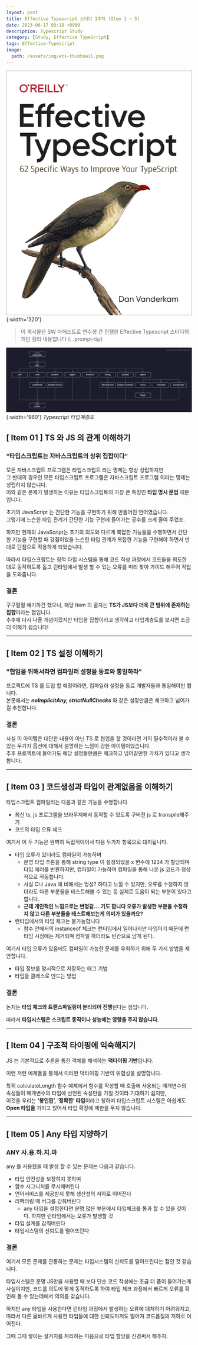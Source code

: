 ```yaml
---
layout: post
title: Effective Typescript 스터디 1주차 (Item 1 ~ 5)
date: 2023-06-17 03:18 +0900
description: Typescript Study
category: [Study, Effective TypeScript]
tags: Effective-Typescript
image:
  path: /assets/img/ets-thumbnail.png
---
```


![DesktopView](/assets/img/ets.png){:width='320'}

> 이 게시물은 SW 마에스트로 연수생 간 진행한 Effective Typescript 스터디의 개인 정리 내용입니다
{: .prompt-tip}

![DesktopView](/assets/img/타입계층도.png){:width='960'}
_Typescript 타입계층도_
## [ Item 01 ] TS 와 JS 의 관계 이해하기


### “타입스크립트는 자바스크립트의 상위 집합이다”

모든 자바스크립트 프로그램은 타입스크립트 라는 명제는 항상 성립하지만   
그 반대의 경우인 모든 타입스크립트 프로그램은 자바스크립트 프로그램 이라는 명제는 성립하지 않습니다.    
이와 같은 문제가 발생하는 이유는 타입스크립트의 가장 큰 특징인 **타입 명시 문법** 때문입니다.

초기의 JavaScript 는 간단한 기능을 구현하기 위해 만들어진 언어였습니다.   
그렇기에 느슨한 타입 관계가 간단한 기능 구현에 들어가는 공수를 크게 줄여 주었죠.

하지만 현재의 JavaScript는 초기의 의도와 다르게 복잡한 기능들을 수행하면서 
간단한 기능을 구현할 때 강점이었을 느슨한 타입 관계가 복잡한 기능을 구현해야 하면서 반대로 단점으로 작용하게 되었습니다.

따라서 타입스크립트는 정적 타입 시스템을 통해 코드 작성 과정에서 코드들을 의도한 대로 동작하도록 돕고 런타임에서 발생 할 수 있는 오류를 미리 찾아 가이드 해주어 작업을 도와줍니다.

### 결론
구구절절 얘기하긴 했으나, 해당 Item 의 골자는 **TS가 JS보다 더욱 큰 범위에 존재하는 집합**이라는 점입니다.    
추후에 다시 나올 개념이겠지만 타입을 집합이라고 생각하고 타입계층도를 보시면 조금 더 이해가 쉽습니다!

---
## [ Item 02 ] TS 설정 이해하기
### "협업을 위해서라면 컴파일러 설정을 동료와 통일하라"
프로젝트에 TS 를 도입 할 예정이라면, 컴파일러 설정을 동료 개발자들과 통일해야만 합니다.   
본문에서는 _**noImplicitAny, strictNullChecks**_ 와 같은 설정만큼은 체크하고 넘어가길 추천합니다.

### 결론
사실 이 아이템은 대단한 내용이 아닌 TS 로 협업을 할 것이라면 거의 필수적이라 볼 수 있는 두가지 옵션에 대해서 설명하는 느낌이 강한 아이템이었습니다.   
추후 프로젝트에 들어가도 해당 설정들만큼은 체크하고 넘어갈만한 가치가 있다고 생각합니다.

---
## [ Item 03 ] 코드생성과 타입이 관계없음을 이해하기

타입스크립트 컴파일러는 다음과 같은 기능을 수행합니다

- 최신 ts, js 프로그램을 브라우저에서 동작할 수 있도록 구버전 js 로 transpile해주기
- 코드의 타입 오류 체크

여기서 이 두 기능은 완벽히 독립적이어서 다음 두가지 항목으로 대치됩니다.

- 타입 오류가 있더라도 컴파일이 가능하며
    - 분명 타입 추론을 통해 string type 이 설정되었을 x 변수에 1234 가 할당되며 타입 에러를 반환하지만, 컴파일이 가능하며 컴파일을 통해 나온 js 코드가 정상적으로 작동합니다.
    - 사실 C나 Java 에 비해서는 엉성? 하다고 느낄 수 있지만, 오류를 수정하지 않더라도 다른 부분들을 테스트해볼 수 있는 등 실제로 도움이 되는 부분이 있다고 합니다.
    - **근데 개인적인 느낌으로는 변명같....기도 합니다 오류가 발생한 부분을 수정하지 않고 다른 부분들을 테스트해보는게 의미가 있을까요?**
- 런타임에서의 타입 체크는 불가능합니다
    - 함수 안에서의 instanceof 체크는 런타임에서 일어나지만 타입이기 때문에 런타임 시점에는 제거되며 컴파일 하더라도 빈칸으로 남게 된다.

여기서 타입 오류가 있음에도 컴파일이 가능한 문제를 우회하기 위해 두 가지 방법을 제안합니다.

- 타입 정보를 명시적으로 저장하는 태그 기법
- 타입을 클래스로 만드는 방법

### 결론
논지는 **타입 체크와 트랜스파일링이 분리되어 진행**된다는 점입니다. 

따라서 **타입시스템은 스크립트 동작이나 성능에는 영향을 주지 않습니다.**

---
## [ Item 04 ] 구조적 타이핑에 익숙해지기

JS 는 기본적으로 추론을 통한 객체를 해석하는 **덕타이핑 기반**입니다.

이런 저런 예제들을 통해서 이러한 덕타이핑 기반의 위험성을 설명합니다.

특히 calculateLength 함수 예제에서 함수를 작성할 때 호출에 사용되는 매개변수의 속성들이 매개변수의 타입에 선언된 속성만을 가질 것이라 기대하기 쉽지만,  
이것을 우리는 **‘봉인된’, ‘정확한’ 타입**이라고 칭하며 타입스크립트 시스템은 아쉽게도 **Open 타입을** 가지고 있어서 타입 확장에 제한을 두지 않습니다.

---
## [ Item 05 ] Any 타입 지양하기

### ANY 사.용.하.지.마

any 를 사용했을 때 발생 할 수 있는 문제는 다음과 같습니다.

- 타입 안전성을 보장하지 못하며
- 함수 시그니처를 무시해버린다
- 언어서비스를 제공받지 못해 생산성의 저하로 이어진다
- 리팩터링 때 버그를 감춰버린다
    - any 타입을 설정한다면 분명 많은 부분에서 타입체크를 통과 할 수 있을 것이다. 하지만 런타임에서는 오류가 발생할 것
- 타입 설계를 감춰버린다
- 타입시스템의 신뢰도를 떨어뜨린다


### 결론
여기서 모든 문제를 관통하는 문제는 타입시스템의 신뢰도를 떨어뜨린다는 점인 것 같습니다.

타입시스템은 분명 JS만을 사용할 때 보다 단순 코드 작성에는 조금 더 품이 들어가는게 사실이지만, 코드를 의도에 맞게 동작하도록 하여 타입 체크 과정에서 빠르게 오류를 확인해 볼 수 있는데에서 의의를 갖습니다.

하지만 any 타입을 사용한다면 런타임 과정에서 발생하는 오류에 대처하기 어려워지고, 따라서 다른 올바르게 사용한 타입들에 대한 신뢰도마저도 떨어져 코드품질의 저하로 이어진다.

그때 그때 쌓이는 설거지를 처리하는 마음으로 타입 할당을 신경써서 해주자.